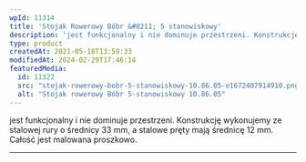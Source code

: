 ```yaml
---
wpId: 11314
title: 'Stojak Rowerowy Bóbr &#8211; 5 stanowiskowy'
description: 'jest funkcjonalny i nie dominuje przestrzeni. Konstrukcję wykonujemy ze stalowej rury o średnicy 33 mm, a stalowe pręty mają średnicę 12 mm. Całość jest malowana proszkowo.'
type: product
createdAt: 2021-05-18T13:59:33
modifiedAt: 2024-02-29T17:46:14
featuredMedia:
  id: 11322
  src: "stojak-rowerowy-bobr-5-stanowiskowy-10.86.05-e1672407914910.png"
  alt: "Stojak rowerowy Bóbr 5-stanowiskowy 10.86.05"
---
```



jest funkcjonalny i nie dominuje przestrzeni. Konstrukcję wykonujemy ze stalowej rury o średnicy 33 mm, a stalowe pręty mają średnicę 12 mm. Całość jest malowana proszkowo.

* * *